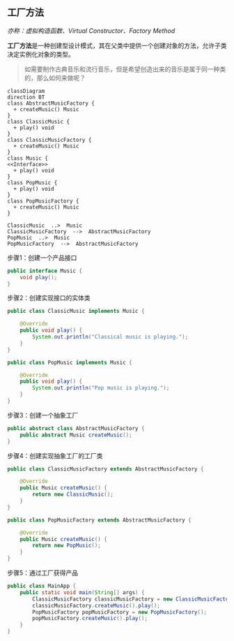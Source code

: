 ## 工厂方法

*亦称：虚拟构造函数、Virtual Constructor、Factory Method*

**工厂方法**是一种创建型设计模式，其在父类中提供一个创建对象的方法，允许子类决定实例化对象的类型。

> 如需要制作古典音乐和流行音乐，但是希望创造出来的音乐是属于同一种类的，那么如何来做呢？

```mermaid
classDiagram
direction BT
class AbstractMusicFactory {
  + createMusic() Music
}
class ClassicMusic {
  + play() void
}
class ClassicMusicFactory {
  + createMusic() Music
}
class Music {
<<Interface>>
  + play() void
}
class PopMusic {
  + play() void
}
class PopMusicFactory {
  + createMusic() Music
}

ClassicMusic  ..>  Music 
ClassicMusicFactory  -->  AbstractMusicFactory 
PopMusic  ..>  Music 
PopMusicFactory  -->  AbstractMusicFactory
```

步骤1：创建一个产品接口

```java
public interface Music {
    void play();
}
```

步骤2：创建实现接口的实体类

```java
public class ClassicMusic implements Music {

    @Override
    public void play() {
        System.out.println("Classical music is playing.");
    }
}

public class PopMusic implements Music {

    @Override
    public void play() {
        System.out.println("Pop music is playing.");
    }
}
```

步骤3：创建一个抽象工厂

```java
public abstract class AbstractMusicFactory {
    public abstract Music createMusic();
}
```

步骤4：创建实现抽象工厂的工厂类

```java
public class ClassicMusicFactory extends AbstractMusicFactory {

    @Override
    public Music createMusic() {
        return new ClassicMusic();
    }
}

public class PopMusicFactory extends AbstractMusicFactory {

    @Override
    public Music createMusic() {
        return new PopMusic();
    }
}
```

步骤5：通过工厂获得产品

```java
public class MainApp {
    public static void main(String[] args) {
        ClassicMusicFactory classicMusicFactory = new ClassicMusicFactory();
        classicMusicFactory.createMusic().play();
        PopMusicFactory popMusicFactory = new PopMusicFactory();
        popMusicFactory.createMusic().play();
    }
}
```